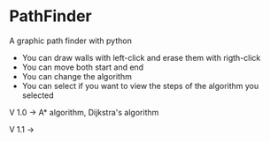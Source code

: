 # PathFinder
A graphic path finder with python

- You can draw walls with left-click and erase them with rigth-click
- You can move both start and end
- You can change the algorithm
- You can select if you want to view the steps of the algorithm you selected

V 1.0 -> A* algorithm, Dijkstra's algorithm

V 1.1 -> 
